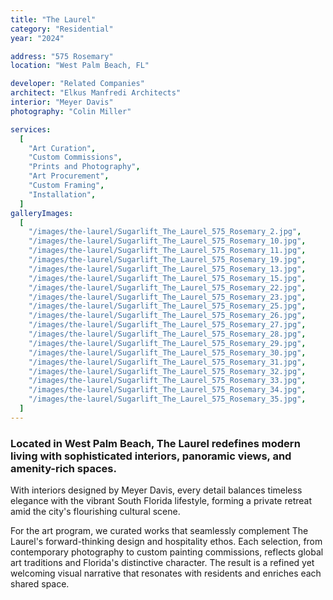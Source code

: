 ```yaml
---
title: "The Laurel"
category: "Residential"
year: "2024"

address: "575 Rosemary"
location: "West Palm Beach, FL"

developer: "Related Companies"
architect: "Elkus Manfredi Architects"
interior: "Meyer Davis"
photography: "Colin Miller"

services:
  [
    "Art Curation",
    "Custom Commissions",
    "Prints and Photography",
    "Art Procurement",
    "Custom Framing",
    "Installation",
  ]
galleryImages:
  [
    "/images/the-laurel/Sugarlift_The_Laurel_575_Rosemary_2.jpg",
    "/images/the-laurel/Sugarlift_The_Laurel_575_Rosemary_10.jpg",
    "/images/the-laurel/Sugarlift_The_Laurel_575_Rosemary_11.jpg",
    "/images/the-laurel/Sugarlift_The_Laurel_575_Rosemary_19.jpg",
    "/images/the-laurel/Sugarlift_The_Laurel_575_Rosemary_13.jpg",
    "/images/the-laurel/Sugarlift_The_Laurel_575_Rosemary_15.jpg",
    "/images/the-laurel/Sugarlift_The_Laurel_575_Rosemary_22.jpg",
    "/images/the-laurel/Sugarlift_The_Laurel_575_Rosemary_23.jpg",
    "/images/the-laurel/Sugarlift_The_Laurel_575_Rosemary_25.jpg",
    "/images/the-laurel/Sugarlift_The_Laurel_575_Rosemary_26.jpg",
    "/images/the-laurel/Sugarlift_The_Laurel_575_Rosemary_27.jpg",
    "/images/the-laurel/Sugarlift_The_Laurel_575_Rosemary_28.jpg",
    "/images/the-laurel/Sugarlift_The_Laurel_575_Rosemary_29.jpg",
    "/images/the-laurel/Sugarlift_The_Laurel_575_Rosemary_30.jpg",
    "/images/the-laurel/Sugarlift_The_Laurel_575_Rosemary_31.jpg",
    "/images/the-laurel/Sugarlift_The_Laurel_575_Rosemary_32.jpg",
    "/images/the-laurel/Sugarlift_The_Laurel_575_Rosemary_33.jpg",
    "/images/the-laurel/Sugarlift_The_Laurel_575_Rosemary_34.jpg",
    "/images/the-laurel/Sugarlift_The_Laurel_575_Rosemary_35.jpg",
  ]
---
```


### Located in West Palm Beach, The Laurel redefines modern living with sophisticated interiors, panoramic views, and amenity-rich spaces.

With interiors designed by Meyer Davis, every detail balances timeless elegance with the vibrant South Florida lifestyle, forming a private retreat amid the city's flourishing cultural scene.

For the art program, we curated works that seamlessly complement The Laurel's forward-thinking design and hospitality ethos. Each selection, from contemporary photography to custom painting commissions, reflects global art traditions and Florida's distinctive character. The result is a refined yet welcoming visual narrative that resonates with residents and enriches each shared space.
